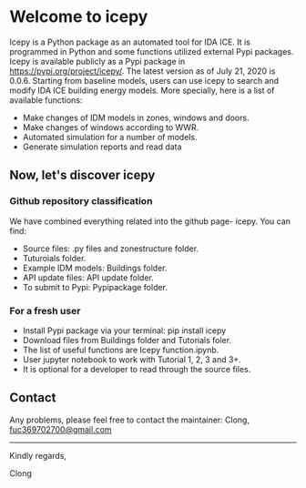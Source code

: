 # Welcome to icepy

Icepy is a Python package as an automated tool for IDA ICE. It is  programmed in Python and some functions utilized external Pypi packages. Icepy is available publicly as a Pypi
package in https://pypi.org/project/icepy/. The latest version as of July 21, 2020 is 0.0.6. Starting from baseline models, users can use icepy to search and modify IDA ICE building energy models.
More specially, here is a list of available functions:

* Make changes of IDM models in zones, windows and doors.
* Make changes of windows according to WWR.
* Automated simulation for a number of models.
* Generate simulation reports and read data


## Now, let's discover icepy

### Github repository classification
We have combined everything related into the github page- icepy. You can find:

* Source files: .py files and zonestructure folder.
* Tuturoials folder.
* Example IDM models: Buildings folder.
* API update files: API update folder.
* To submit to Pypi: Pypipackage folder.

### For a fresh user
* Install Pypi package via your terminal: pip install icepy
* Download files from Buildings folder and Tutorials foler.
* The list of useful functions are Icepy function.ipynb.
* User jupyter notebook to work with Tutorial 1, 2, 3 and 3+. 
* It is optional for a developer to read through the source files.

## Contact
Any problems, please feel free to contact the maintainer: Clong, fuc369702700@gmail.com


--------------------------


Kindly regards,

Clong






